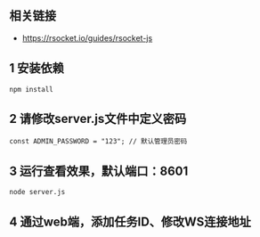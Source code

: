 ## 相关链接

- https://rsocket.io/guides/rsocket-js

## 1 安装依赖

```shell
npm install
```
## 2 请修改server.js文件中定义密码
```shell
const ADMIN_PASSWORD = "123"; // 默认管理员密码
```
## 3 运行查看效果，默认端口：8601

```shell
node server.js
```
## 4 通过web端，添加任务ID、修改WS连接地址